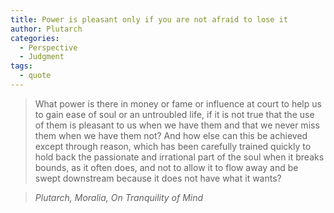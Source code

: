 ```yaml
---
title: Power is pleasant only if you are not afraid to lose it
author: Plutarch
categories:
  - Perspective
  - Judgment
tags:
  - quote
---
```


> What power is there in money or fame or influence at court to help us to gain ease of soul or an untroubled life, if it is not true that the use of them is pleasant to us when we have them and that we never miss them when we have them not? And how else can this be achieved except through reason, which has been carefully trained quickly to hold back the passionate and irrational part of the soul when it breaks bounds, as it often does, and not to allow it to flow away and be swept downstream because it does not have what it wants?

> <cite>Plutarch, Moralia, On Tranquility of Mind</cite>

